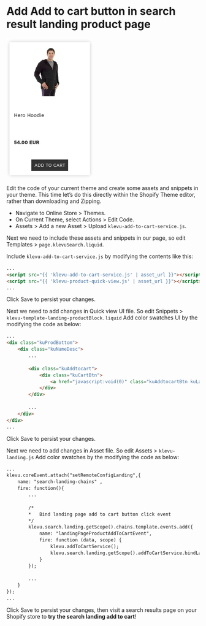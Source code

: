 # Add Add to cart button in search result landing product page

![landing-product add-to-cart](/tutorial/shopify/klevu-landing-product-add-to-cart/images/image001.png)

Edit the code of your current theme and create some assets and snippets in your theme.
This time let’s do this directly within the Shopify Theme editor, rather than downloading and Zipping.

- Navigate to Online Store > Themes.
- On Current Theme, select Actions > Edit Code.
- Assets > Add a new Asset > Upload `klevu-add-to-cart-service.js`.

Next we need to include these assets and snippets in our page,
so edit Templates > `page.klevuSearch.liquid`.

Include `klevu-add-to-cart-service.js` by modifying the contents like this:

```html
...
<script src="{{ 'klevu-add-to-cart-service.js' | asset_url }}"></script>
<script src="{{ 'klevu-product-quick-view.js' | asset_url }}"></script>
...

```

Click Save to persist your changes.

Next we need to add changes in Quick view UI file.
So edit Snippets > `klevu-template-landing-productBlock.liquid`
Add color swatches UI by the modifying the code as below:

```html
...
<div class="kuProdBottom">
    <div class="kuNameDesc">
        ...

        <div class="kuAddtocart">
            <div class="kuCartBtn">
                <a href="javascript:void(0)" class="kuAddtocartBtn kuLandingAddToCartBtn"><%=helper.translate("Add to cart") %></a>
            </div>
        </div>
        
        ...
    </div>
</div>
...
```

Click Save to persist your changes.

Next we need to add changes in Asset file.
So edit Assets > `klevu-landing.js`
Add color swatches by the modifying the code as below:

```html
...
klevu.coreEvent.attach("setRemoteConfigLanding",{
    name: "search-landing-chains" ,
    fire: function(){
        ...

        /*
        *	Bind landing page add to cart button click event
        */
        klevu.search.landing.getScope().chains.template.events.add({
            name: "landingPageProductAddToCartEvent",
            fire: function (data, scope) {
                klevu.addToCartService();
                klevu.search.landing.getScope().addToCartService.bindLandingProductAddToCartBtnClickEvent(data, scope);
            }
        });

        ...
    }
});
...
```

Click Save to persist your changes,
then visit a search results page on your Shopify store to **try the search landing add to cart**!